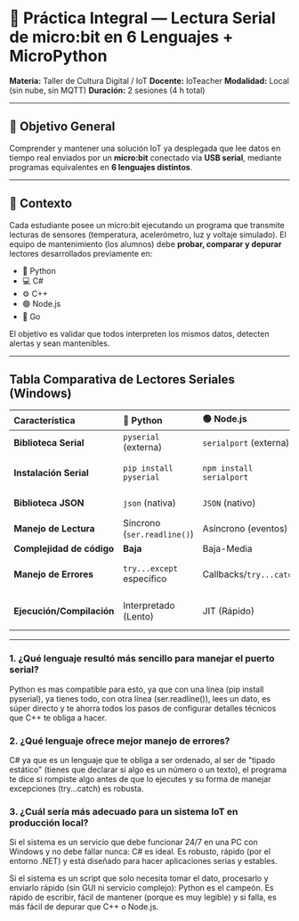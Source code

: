 

# 🔧 Práctica Integral — Lectura Serial de micro:bit en 6 Lenguajes + MicroPython

**Materia:** Taller de Cultura Digital / IoT
**Docente:** IoTeacher
**Modalidad:** Local (sin nube, sin MQTT)
**Duración:** 2 sesiones (4 h total)

---

## 🎯 Objetivo General

Comprender y mantener una solución IoT ya desplegada que lee datos en tiempo real enviados por un **micro:bit** conectado vía **USB serial**, mediante programas equivalentes en **6 lenguajes distintos**.

---

## 🧠 Contexto

Cada estudiante posee un micro:bit ejecutando un programa que transmite lecturas de sensores (temperatura, acelerómetro, luz y voltaje simulado).
El equipo de mantenimiento (los alumnos) debe **probar, comparar y depurar** lectores desarrollados previamente en:

* 🐍 Python
* 💻 C#
* ⚙️ C++
* 🟢 Node.js
* 🐹 Go

El objetivo es validar que todos interpreten los mismos datos, detecten alertas y sean mantenibles.

---

## Tabla Comparativa de Lectores Seriales (Windows)

| Característica | 🐍 Python | 🟢 Node.js | 💻 C# | 🐹 Go | ⚙️ C++ |
| :--- | :--- | :--- | :--- | :--- | :--- |
| **Biblioteca Serial** | `pyserial` (externa) | `serialport` (externa) | `System.IO.Ports` (NuGet) | **`go.bug.st/serial`** (externa) | **Boost.Asio** o **Win32 API** |
| **Instalación Serial** | `pip install pyserial` | `npm install serialport` | `dotnet add package ...` | `go get go.bug.st/serial` | Depende (Ej: `vcpkg install boost-asio`) |
| **Biblioteca JSON** | `json` (nativa) | `JSON` (nativo) | `System.Text.Json` (nativa) | **`encoding/json`** (nativa) | **nlohmann/json** (externa) |
| **Manejo de Lectura** | Síncrono (`ser.readline()`) | Asíncrono (eventos) | Síncrono (`_serialPort.ReadLine()`) | Síncrono (`bufio.Scanner`) | Síncrono/Asíncrono (buffer manual) |
| **Complejidad de código** | **Baja** | Baja-Media | Media | Media | **Muy Alta** |
| **Manejo de Errores** | `try...except` específico | Callbacks/`try...catch` | `try...catch` específico | **Manejo de `error` explícito** (Go Idiomático) | Códigos de error/Excepciones |
| **Ejecución/Compilación** | Interpretado (Lento) | JIT (Rápido) | JIT (Rápido) | **Compilado a nativo** (Rápido) | **Compilado a nativo** (Máxima velocidad) |
---

### 1. ¿Qué lenguaje resultó más sencillo para manejar el puerto serial?

Python es mas compatible para esto, ya que con una línea (pip install pyserial), ya tienes todo, con otra línea (ser.readline()), lees un dato, es súper directo y te ahorra todos los pasos de configurar detalles técnicos que C++ te obliga a hacer.

### 2. ¿Qué lenguaje ofrece mejor manejo de errores?

C# ya que es un lenguaje que te obliga a ser ordenado, al ser de "tipado estático" (tienes que declarar si algo es un número o un texto), el programa te dice si rompiste algo antes de que lo ejecutes y su forma de manejar excepciones (try...catch) es robusta.

### 3. ¿Cuál sería más adecuado para un sistema IoT en producción local?

Si el sistema es un servicio que debe funcionar 24/7 en una PC con Windows y no debe fallar nunca: C# es ideal. Es robusto, rápido (por el entorno .NET) y está diseñado para hacer aplicaciones serias y estables.

Si el sistema es un script que solo necesita tomar el dato, procesarlo y enviarlo rápido (sin GUI ni servicio complejo): Python es el campeón. Es rápido de escribir, fácil de mantener (porque es muy legible) y si falla, es más fácil de depurar que C++ o Node.js.
